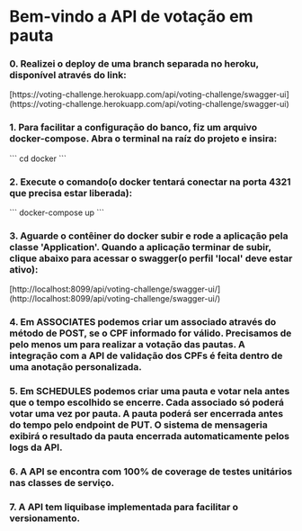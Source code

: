 <h1>Bem-vindo a API de votação em pauta</h1>

<h3>0. Realizei o deploy de uma branch separada no heroku, disponível através do link:</h3>
[https://voting-challenge.herokuapp.com/api/voting-challenge/swagger-ui](https://voting-challenge.herokuapp.com/api/voting-challenge/swagger-ui)
<h3>1. Para facilitar a configuração do banco, fiz um arquivo docker-compose. Abra o terminal na raíz do projeto e
insira:</h3>
```
cd docker
```
<h3>2. Execute o comando(o docker tentará conectar na porta 4321 que precisa estar liberada):</h3>
```
docker-compose up
```
<h3>3. Aguarde o contêiner do docker subir e rode a aplicação pela classe 'Application'. Quando a aplicação terminar de subir, clique abaixo
para acessar o swagger(o perfil 'local' deve estar ativo):</h3>
[http://localhost:8099/api/voting-challenge/swagger-ui/](http://localhost:8099/api/voting-challenge/swagger-ui/)
<h3>4. Em ASSOCIATES podemos criar um associado através do método de POST, se o CPF informado for válido. Precisamos de
pelo menos um para realizar a votação das pautas. A integração com a API de validação dos CPFs é feita dentro de uma
anotação personalizada.</h3>
<h3>5. Em SCHEDULES podemos criar uma pauta e votar nela antes que o tempo escolhido se encerre. Cada associado só
poderá votar uma vez por pauta. A pauta poderá ser encerrada antes do tempo pelo endpoint de PUT. O sistema de
mensageria exibirá o resultado da pauta encerrada automaticamente pelos logs da API.</h3>
<h3>6. A API se encontra com 100% de coverage de testes unitários nas classes de serviço.</h3>
<h3>7. A API tem liquibase implementada para facilitar o versionamento.</h3>